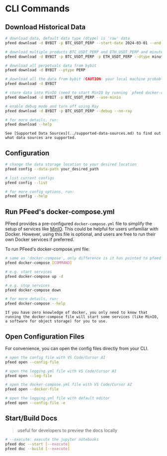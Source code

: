 [MinIO]: https://min.io/

# CLI Commands

## Download Historical Data
```bash
# download data, default data type (dtype) is 'raw' data
pfeed download -d BYBIT -p BTC_USDT_PERP --start-date 2024-03-01 --end-date 2024-03-08

# download multiple products BTC_USDT_PERP and ETH_USDT_PERP and minute data
pfeed download -d BYBIT -p BTC_USDT_PERP -p ETH_USDT_PERP --dtype minute

# download all perpetuals data from bybit
pfeed download -d BYBIT --ptype PERP

# download all the data from bybit (CAUTION: your local machine probably won't have enough space for this!)
pfeed download -d BYBIT

# store data into MinIO (need to start MinIO by running `pfeed docker-compose up -d` first)
pfeed download -d BYBIT -p BTC_USDT_PERP --use-minio

# enable debug mode and turn off using Ray
pfeed download -d BYBIT -p BTC_USDT_PERP --debug --no-ray

# for more details, run:
pfeed download --help 
```

```{seealso}
See [Supported Data Sources](../supported-data-sources.md) to find out what data sources are supported.
```

## Configuration
```bash
# change the data storage location to your desired location
pfeed config --data-path your_desired_path

# list current configs
pfeed config --list

# for more config options, run:
pfeed config --help 
```

## Run PFeed's docker-compose.yml
PFeed provides a pre-configured `docker-compose.yml` file to simplify the setup of services like [MinIO]. This could be helpful for users unfamiliar with Docker. However, using this file is optional, and users are free to run their own Docker services if preferred.

To run PFeed's docker-compose.yml file:
```bash
# same as 'docker-compose', only difference is it has pointed to pfeed's docker-compose.yml file
pfeed docker-compose [COMMAND]

# e.g. start services
pfeed docker-compose up -d

# e.g. stop services
pfeed docker-compose down

# for more details, run:
pfeed docker-compose --help
```

```{tip}
If you have zero knowledge of docker, you only need to know that running the docker-compose file will start some services (like MinIO, a software for object storage) for you to use.
```

## Open Configuration Files
For convenience, you can open the config files directly from your CLI.
```bash
# open the config file with VS Code/Cursor AI
pfeed open --config-file

# open the logging.yml file with VS Code/Cursor AI
pfeed open --log-file

# open the docker-compose.yml file with VS Code/Cursor AI
pfeed open --docker-file

# open the logging.yml file with default editor
pfeed open --config-file -e
```

## Start/Build Docs
> useful for developers to preview the docs locally
```bash
# --execute: execute the jupyter notebooks
pfeed doc --start [--execute]
pfeed doc --build [--execute]
```
